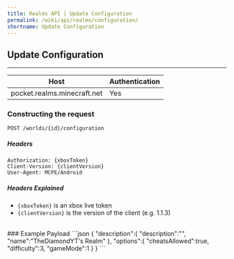 ```yaml
---
title: Realms API | Update Configuration
permalink: /wiki/api/realms/configuration/
shortname: Update Configuration
---
```

## Update Configuration

---

|Host|Authentication|
|----|--------------|
|pocket.realms.minecraft.net|Yes|
  
### Constructing the request
```
POST /worlds/{id}/configuration
```
  
##### Headers
```
Authorization: {xboxToken}
Client-Version: {clientVersion}
User-Agent: MCPE/Android
```
  
##### Headers Explained
* `{xboxToken}` is an xbox live token  
* `{clientVersion}` is the version of the client (e.g. 1.1.3)  
  
<br>
### Example Payload
```json
{
    "description":{
        "description":"",
        "name":"TheDiamondYT's Realm"
    },
    "options":{
        "cheatsAllowed":true,
        "difficulty":3,
        "gameMode":1
    }
}
```
